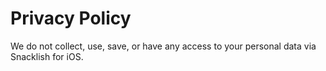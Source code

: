 # Privacy Policy

We do not collect, use, save, or have any access to your personal data via Snacklish for iOS.
